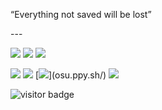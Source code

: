 <p>
“Everything not saved will be lost”
</p>
---

[![](https://img.shields.io/badge/Windows-10-red?style=flat-square&logo=Windows)](https://www.microsoft.com/windows/windows-11)
[![](https://img.shields.io/badge/Intellij-IDEA-red?style=flat-square&logo=IntelliJIDEA)](https://www.jetbrains.com/)
[![](https://img.shields.io/badge/VSCode-25aef3?style=flat-square&logo=VisualStudioCode)](https://code.visualstudio.com/)

[![](https://img.shields.io/badge/OnePlus3T-2d333b?style=flat-square&logo=oneplus&logoColor=ffffff)](https://www.oneplus.com/)
[![](https://img.shields.io/badge/steam-0c4c7d?style=flat-square&logo=Steam)](www.steampowered.com)
[![](https://img.shields.io/badge/OSU!-E0234E?style=flat-square&logo=osu!)](osu.ppy.sh/)
[![](https://img.shields.io/badge/NintendoSwitch-e60012?style=flat-square&logo=NintendoSwitch)](https://www.nintendo.com/)



<p align="">
  <img src="https://visitor-badge.glitch.me/badge?page_id=captain5.captain5" alt="visitor badge"/>
</p>
